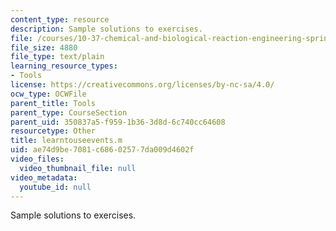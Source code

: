 ```yaml
---
content_type: resource
description: Sample solutions to exercises.
file: /courses/10-37-chemical-and-biological-reaction-engineering-spring-2007/ae74d9be7081c68602577da009d4602f_learntouseevents.m
file_size: 4880
file_type: text/plain
learning_resource_types:
- Tools
license: https://creativecommons.org/licenses/by-nc-sa/4.0/
ocw_type: OCWFile
parent_title: Tools
parent_type: CourseSection
parent_uid: 350837a5-f959-1b36-3d8d-6c740cc64608
resourcetype: Other
title: learntouseevents.m
uid: ae74d9be-7081-c686-0257-7da009d4602f
video_files:
  video_thumbnail_file: null
video_metadata:
  youtube_id: null
---
```

Sample solutions to exercises.